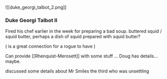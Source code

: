 ![[duke_georgi_talbot_2.png]]

### Duke Georgi Talbot II

Fired his chef earlier in the week for preparing a bad soup.
buttered squid / squid butter, perhaps a dish of squid prepared with squid butter?

( is a great connection for a rogue to have )

Can provide [[Rhenquist-Merosett]] with some stuff ...  Doug has details... maybe.

discussed some details about Mr Smiles the third who was unsettling